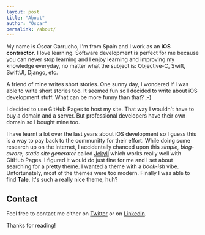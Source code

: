 ```yaml
---
layout: post
title: "About"
author: "Óscar"
permalink: /about/
---
```


My name is Óscar Garrucho, I'm from Spain and I work as an **iOS contractor**. I love learning. Software development is perfect for me because you can never stop learning and I enjoy learning and improving my knowledge everyday, no matter what the subject is: Objective-C, Swift, SwiftUI, Django, etc.

A friend of mine writes short stories. One sunny day, I wondered if I was able to write short stories too. It seemed fun so I decided to write about iOS development stuff. What can be more funny than that? ;-)

I decided to use GitHub Pages to host my site. That way I wouldn't have to buy a domain and a server. But professional developers have their own domain so I bought mine too.

I have learnt a lot over the last years about iOS development so I guess this is a way to pay back to the communitty for their effort. While doing some research up on the internet, I accidentally chanced upon this _simple, blog-aware, static site generator_ called [Jekyll](https://jekyllrb.com/) which works really well with GitHub Pages. I figured it would do just fine for me and I set about searching for a pretty theme. I wanted a theme with a _book-ish_ vibe. Unfortunately, most of the themes were too modern. Finally I was able to find **Tale**. It's such a really nice theme, huh?


## Contact
Feel free to contact me either on [Twitter](https://twitter.com/OscarGarrucho) or on [Linkedin](https://www.linkedin.com/in/%C3%B3scar-r-garrucho-%EF%A3%BF-b2a10165/).

Thanks for reading!
